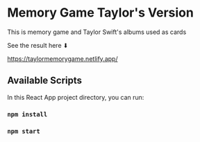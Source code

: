 # Memory Game Taylor's Version

This is memory game and Taylor Swift's albums used as cards

See the result here ⬇

https://taylormemorygame.netlify.app/

## Available Scripts

In this React App project directory, you can run:

### `npm install`

### `npm start`
